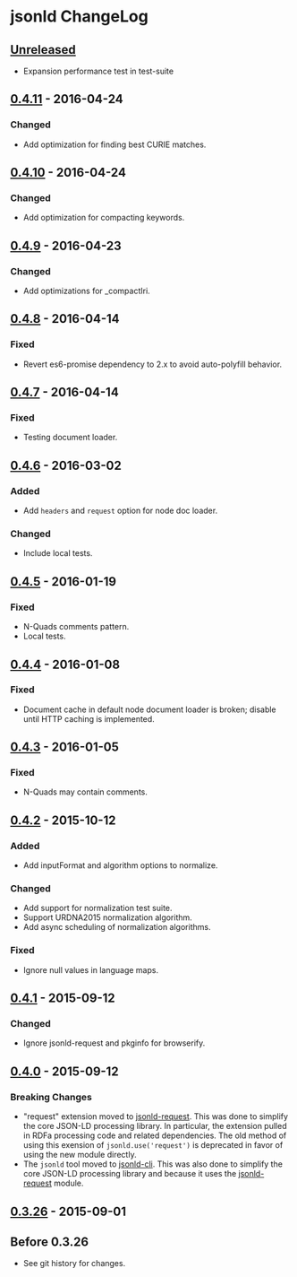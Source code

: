 # jsonld ChangeLog

## [Unreleased]
 - Expansion performance test in test-suite

## [0.4.11] - 2016-04-24

### Changed
- Add optimization for finding best CURIE matches.

## [0.4.10] - 2016-04-24

### Changed
- Add optimization for compacting keywords.

## [0.4.9] - 2016-04-23

### Changed
- Add optimizations for _compactIri.

## [0.4.8] - 2016-04-14

### Fixed
- Revert es6-promise dependency to 2.x to avoid auto-polyfill behavior.

## [0.4.7] - 2016-04-14

### Fixed
- Testing document loader.

## [0.4.6] - 2016-03-02

### Added
- Add `headers` and `request` option for node doc loader.

### Changed
- Include local tests.

## [0.4.5] - 2016-01-19

### Fixed
- N-Quads comments pattern.
- Local tests.

## [0.4.4] - 2016-01-08

### Fixed
- Document cache in default node document loader is broken; disable
  until HTTP caching is implemented.

## [0.4.3] - 2016-01-05

### Fixed
- N-Quads may contain comments.

## [0.4.2] - 2015-10-12

### Added
- Add inputFormat and algorithm options to normalize.

### Changed
- Add support for normalization test suite.
- Support URDNA2015 normalization algorithm.
- Add async scheduling of normalization algorithms.

### Fixed
- Ignore null values in language maps.

## [0.4.1] - 2015-09-12

### Changed
- Ignore jsonld-request and pkginfo for browserify.

## [0.4.0] - 2015-09-12

### Breaking Changes
- "request" extension moved to [jsonld-request][]. This was done to simplify
  the core JSON-LD processing library. In particular, the extension pulled in
  RDFa processing code and related dependencies. The old method of using this
  exension of `jsonld.use('request')` is deprecated in favor of using the new
  module directly.
- The `jsonld` tool moved to [jsonld-cli][]. This was also done to simplify the
  core JSON-LD processing library and because it uses the [jsonld-request][]
  module.

## [0.3.26] - 2015-09-01

## Before 0.3.26

- See git history for changes.

[jsonld-cli]: https://github.com/digitalbazaar/jsonld-cli
[jsonld-request]: https://github.com/digitalbazaar/jsonld-request

[Unreleased]: https://github.com/digitalbazaar/jsonld.js/compare/0.4.11...HEAD
[0.4.11]: https://github.com/digitalbazaar/jsonld.js/compare/0.4.10...0.4.11
[0.4.10]: https://github.com/digitalbazaar/jsonld.js/compare/0.4.9...0.4.10
[0.4.9]: https://github.com/digitalbazaar/jsonld.js/compare/0.4.8...0.4.9
[0.4.8]: https://github.com/digitalbazaar/jsonld.js/compare/0.4.7...0.4.8
[0.4.7]: https://github.com/digitalbazaar/jsonld.js/compare/0.4.6...0.4.7
[0.4.6]: https://github.com/digitalbazaar/jsonld.js/compare/0.4.5...0.4.6
[0.4.5]: https://github.com/digitalbazaar/jsonld.js/compare/0.4.4...0.4.5
[0.4.4]: https://github.com/digitalbazaar/jsonld.js/compare/0.4.3...0.4.4
[0.4.3]: https://github.com/digitalbazaar/jsonld.js/compare/0.4.2...0.4.3
[0.4.2]: https://github.com/digitalbazaar/jsonld.js/compare/0.4.1...0.4.2
[0.4.1]: https://github.com/digitalbazaar/jsonld.js/compare/0.4.0...0.4.1
[0.4.0]: https://github.com/digitalbazaar/jsonld.js/compare/0.3.26...0.4.0
[0.3.26]: https://github.com/digitalbazaar/jsonld.js/compare/0.3.25...0.3.26
